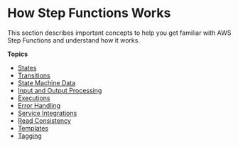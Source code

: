 # How Step Functions Works<a name="how-step-functions-works"></a>

This section describes important concepts to help you get familiar with AWS Step Functions and understand how it works\.

**Topics**
+ [States](concepts-states.md)
+ [Transitions](concepts-transitions.md)
+ [State Machine Data](concepts-state-machine-data.md)
+ [Input and Output Processing](concepts-input-output-filtering.md)
+ [Executions](concepts-state-machine-executions.md)
+ [Error Handling](concepts-error-handling.md)
+ [Service Integrations](concepts-service-integrations.md)
+ [Read Consistency](concepts-read-consistency.md)
+ [Templates](concepts-templates.md)
+ [Tagging](concepts-tagging.md)